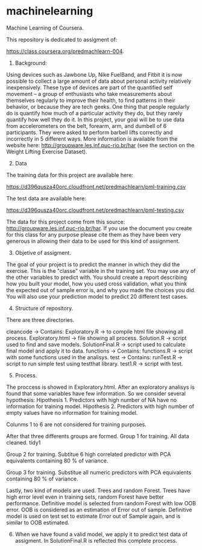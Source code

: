 machinelearning
===============

Machine Learning of Coursera.

This repository is dedicated to assigment of:

https://class.coursera.org/predmachlearn-004.

1. Background:

Using devices such as Jawbone Up, Nike FuelBand, and Fitbit it is now possible to collect a large amount of data about 
personal activity relatively inexpensively. These type of devices are part of the quantified self movement –
a group of enthusiasts who take measurements about themselves regularly to improve their health, to find patterns 
in their behavior, or because they are tech geeks. One thing that people regularly do is quantify how much of a 
particular activity they do, but they rarely quantify how well they do it. In this project, your goal will be to use 
data from accelerometers on the belt, forearm, arm, and dumbell of 6 participants. They were asked to perform barbell 
lifts correctly and incorrectly in 5 different ways. 
More information is available from the website here: http://groupware.les.inf.puc-rio.br/har 
(see the section on the Weight Lifting Exercise Dataset).

2. Data 


The training data for this project are available here: 

https://d396qusza40orc.cloudfront.net/predmachlearn/pml-training.csv

The test data are available here: 

https://d396qusza40orc.cloudfront.net/predmachlearn/pml-testing.csv

The data for this project come from this source: http://groupware.les.inf.puc-rio.br/har. If you use the document you create for this class for any purpose please cite them as they have been very generous in allowing their data to be used for this kind of assignment.

3. Objetive of assigment.

The goal of your project is to predict the manner in which they did the exercise. This is the "classe" variable in the training set. You may use any of the other variables to predict with. You should create a report describing how you built your model, how you used cross validation, what you think the expected out of sample error is, and why you made the choices you did. You will also use your prediction model to predict 20 different test cases.

4. Structure of repository.

There are three directories.

cleancode	-> Contains:
              Exploratory.R     -> to compile html file showing all process.
              Exploratory.html  -> file showing all process.
              Solution.R        -> script used to find and save models.
              SolutionFinal.R   -> script used to calculate final model and apply it to data.
functions	-> Contains:
              functions.R       -> script with some functions used in the analisys.
test      -> Contains:
              runTest.R	        -> script to run simple test using testthat library.
              test1.R           -> script with test.
              
5. Process.

The proccess is showed in Exploratory.html. After an exploratory analisys is found that some variables have few information. So we consider several hypothesis:
Hipothesis 1. Predictors with high number of NA have no information for training model.
Hipothesis 2. Predictors with high number of empty values have no information for training model.

Colunms 1 to 6 are not considered for training purposes. 

After that three differents groups are formed. 
Group 1 for training. All data cleaned. tidy1

Group 2 for training. Subtitue 6 high correlated predictor with PCA equivalents containing 80 % of variance.

Group 3 for training. Substitue all numeric predictors with PCA equivalents containing 80 % of variance.

Lastly, two kind of models are used. Trees and random Forest. Trees have high error level even in training sets, random Forest have better performance. Definitive model is selected from random Forest with low OOB error. OOB is considered as an estimation of Error out of sample. Definitive model is used on test set to estimate Error out of Sample again, and is similar to OOB estimated. 

6. When we have found a valid model, we apply it to predict test data of assigment. In SolutionFinal.R is reflected this complete proccess.